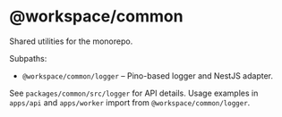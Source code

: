 # @workspace/common

Shared utilities for the monorepo.

Subpaths:

- `@workspace/common/logger` – Pino-based logger and NestJS adapter.

See `packages/common/src/logger` for API details. Usage examples in `apps/api` and `apps/worker` import from `@workspace/common/logger`.

